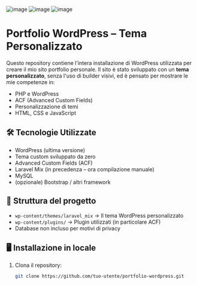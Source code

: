 

![image](https://github.com/user-attachments/assets/e01e733f-1b39-48e2-ba05-7091badf14d8)   ![image](https://github.com/user-attachments/assets/46cd6e25-1676-45d5-b2bd-ef08c076ddf9) ![image](https://github.com/user-attachments/assets/1c86e435-389e-495f-a671-90c376f86428)


 






# Portfolio WordPress – Tema Personalizzato

Questo repository contiene l'intera installazione di WordPress utilizzata per creare il mio sito portfolio personale. Il sito è stato sviluppato con un **tema personalizzato**, senza l'uso di builder visivi, ed è pensato per mostrare le mie competenze in:

- PHP e WordPress
- ACF (Advanced Custom Fields)
- Personalizzazione di temi
- HTML, CSS e JavaScript

## 🛠 Tecnologie Utilizzate

- WordPress (ultima versione)
- Tema custom sviluppato da zero
- Advanced Custom Fields (ACF)
- Laravel Mix (in precedenza – ora compilazione manuale)
- MySQL
- (opzionale) Bootstrap / altri framework

## 📁 Struttura del progetto

- `wp-content/themes/laravel_mix` → Il tema WordPress personalizzato
- `wp-content/plugins/` → Plugin utilizzati (in particolare ACF)
- Database non incluso per motivi di privacy

## 🖥 Installazione in locale

1. Clona il repository:
   ```bash
   git clone https://github.com/tuo-utente/portfolio-wordpress.git
